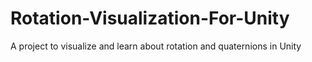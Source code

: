 # Rotation-Visualization-For-Unity
A project to visualize and learn about rotation and quaternions in Unity
